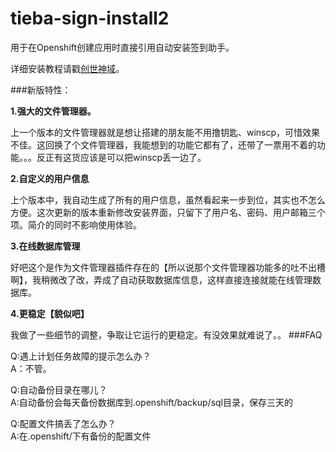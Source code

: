tieba-sign-install2
===================

用于在Openshift创建应用时直接引用自动安装签到助手。

详细安装教程请戳[创世神域](http://www.puteulanus.com/?p=442)。

###新版特性：

**1.强大的文件管理器。**

上一个版本的文件管理器就是想让搭建的朋友能不用撸钥匙、winscp，可惜效果不佳。这回换了个文件管理器，我能想到的功能它都有了，还带了一票用不着的功能。。。反正有这货应该是可以把winscp丢一边了。

**2.自定义的用户信息**

上个版本中，我自动生成了所有的用户信息，虽然看起来一步到位，其实也不怎么方便。这次更新的版本重新修改安装界面，只留下了用户名、密码、用户邮箱三个项。简介的同时不影响使用体验。

**3.在线数据库管理**

好吧这个是作为文件管理器插件存在的【所以说那个文件管理器功能多的吐不出槽啊】，我稍微改了改，弄成了自动获取数据库信息，这样直接连接就能在线管理数据库。

**4.更稳定【貌似吧】**

我做了一些细节的调整，争取让它运行的更稳定。有没效果就难说了。。
###FAQ  

Q:遇上计划任务故障的提示怎么办？  
A：不管。

Q:自动备份目录在哪儿？  
A:自动备份会每天备份数据库到.openshift/backup/sql目录，保存三天的

Q:配置文件搞丢了怎么办？  
A:在.openshift/下有备份的配置文件
